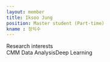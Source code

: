 ```yaml
---
layout: member
title: Iksoo Jung
position: Master student (Part-time)
kname : 정익수
---
```


<div class="head">Research interests</div>
<span class="badge badge-info">CMM Data Analysis</span><span class="badge badge-danger">Deep Learning</span>